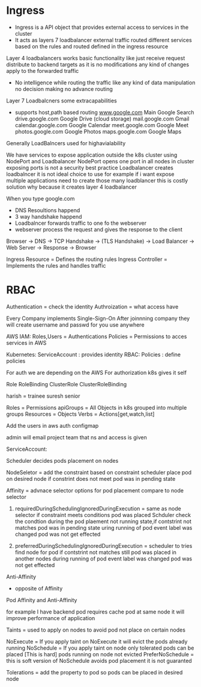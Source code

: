 # Ingress
- Ingress is a API object that provides external access to services in the cluster
- It acts as layers 7 loadbalancer external traffic routed different services based on the rules and routed defined in the ingress resource

Layer 4 loadbalancers works basic functionality like just receive request distribute to backend targets as it is no modifications any kind of changes apply to the forwarded traffic
- No intelligence while routing the traffic like any kind of data manipulation no decision making no advance routing 

Layer 7 Loadbalcners some extracapabilities
- supports host,path based routing
www.google.com	        Main Google Search
drive.google.com	    Google Drive (cloud storage)
mail.google.com	        Gmail
calendar.google.com	    Google Calendar
meet.google.com	        Google Meet
photos.google.com	    Google Photos
maps.google.com	        Google Maps

Generally LoadBalncers used for highavialability

We have services to expose application outside the k8s cluster using NodePort and Loadbalancer
NodePort opens one port in all nodes in cluster exposing ports is not a security best practice
Loadbalancer creates loadbalncer it is not ideal choice to use for example if i want expose multiple applications need to create those many loadblancer this is costly solution why because it creates layer 4 loadbalancer

When you type google.com
- DNS Resoultions happend
- 3 way handshake happend
- Loadbalncer forwards traffic to one fo the webserver
- webserver process the request and gives the response to the client

Browser → DNS → TCP Handshake → (TLS Handshake) → Load Balancer → Web Server → Response → Browser

Ingress Resource  = Defines the routing rules
Ingress Controller = Implements the rules and handles traffic

# RBAC
Authentication = check the identity
Authroization = what access have

Every Company implements Single-Sign-On After joinnning company they will create username and passwd for you use anywhere 

AWS IAM:
Roles,Users = Authentications
Policies = Permissions to acces services in AWS 

Kubernetes:
ServiceAccount : provides identity
RBAC: Policies : define policies

For auth we are depending on the AWS
For authorization k8s gives it self

Role
RoleBinding
ClusterRole
ClusterRoleBinding

harish = trainee
suresh senior 

Roles = Permissions
apiGroups = All Objects in k8s grouped into multiple groups
Resources = Objects
Verbs  = Actions[get,watch,list]

Add the users in aws auth configmap

admin will email project team that ns and access is given

ServiceAccount:



Scheduler decides pods placement on nodes

NodeSeletor = add the constraint based on constraint scheduler place pod on desired node if constrint does not meet pod was in pending state

Affinity = advnace selector options for pod placement compare to node selector

1. requiredDuringSchedulingIgnoredDuringExecution   =   same as node selector if constraint meets conditions pod was placed Schduler check the condtion during the pod plaement not running state,if contstrint not matches pod was in pending state uring running of pod event label was changed pod was not get effected

2. preferredDuringSchedulingIgnoredDuringExecution = scheduler to tries find node for pod if contstrint not matches still pod was placed in another nodes during running of pod event label was changed pod was not get effected

Anti-Affinity
- opposite of Affinity

Pod Affinity and Anti-Affinity

for example I have backend pod requires cache pod at same node it will improve performance of application

Taints = used to apply on nodes to avoid pod not place on certain nodes

NoExecute = If you apply taint on NoExecute it will evict the pods already running
NoSchedule = If you apply taint on node only tolerated pods can be placed [This is hard] pods running on node not evicted
PreferNoSchedule = this is soft version of NoSchedule avoids pod placement it is not guaranted

Tolerations = add the property to pod so pods can be placed in desired node








